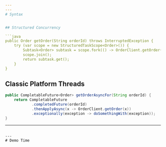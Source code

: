 ```yaml
---
---
# Syntax


## Structured Concurrency

```java
public Order getOrder(String orderId) throws InterruptedException {
    try (var scope = new StructuredTaskScope<Order>()) {
        Subtask<Order> subtask = scope.fork(() -> OrderClient.getOrder(orderId));
        scope.join();
        return subtask.get();
    }
}
```

## Classic Platform Threads

```java
public CompletableFuture<Order> getOrderAsyncFor(String orderId) {
    return CompletableFuture
            .completedFuture(orderId)
            .thenApplyAsync(x -> OrderClient.getOrder(x))
            .exceptionally(exception -> doSomethingWith(exception));
}
```

<!--
A Completable Future then allows you to switch from one task to the other when it's blocking, within the same platform thread because platform threads are expensive.
Using though virtual threads, blocking calls are cheap, so using them are just fine and dandy. 
But you might end up with millions of them.
That's when Structured Concurrency comes to play. Launching virtual threads with a scope, bringing subtasks to it in a form of callable, and executing them in a virtual thread, brings visibility and context when debugging.

[click] Now what is the two main differences between using StructuredTaskScopes and the Executor services to create Virtual Threads. 
[click] The executor service has the same lifecycle as your application, meaning, they get created on startup and destroyed when application ends, because they also hold platform threads. While scopes are just a launcher of virtual threads. So once it's done, you close it, and garbage collect it.
[click] The second difference is that an executor holds a single queue, meaning, tasks will come out as a FIFO, one at a time. Scope, on the other hand, is built on a fork-join-pool. Meaning, it can steal threads whenever they become available.
-->

---
```

---
# Demo Time
